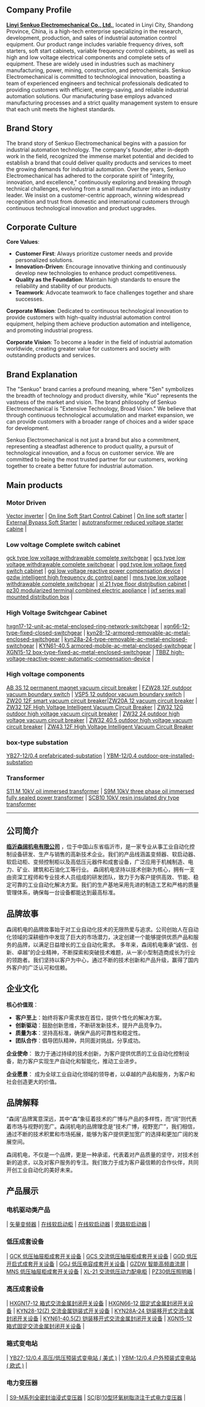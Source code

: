 

## Company Profile

[**Linyi Senkuo Electromechanical Co., Ltd.**](https://www.lyskjd.com), located in Linyi City, Shandong Province, China, is a high-tech enterprise specializing in the research, development, production, and sales of industrial automation control equipment. Our product range includes variable frequency drives, soft starters, soft start cabinets, variable frequency control cabinets, as well as high and low voltage electrical components and complete sets of equipment. These are widely used in industries such as machinery manufacturing, power, mining, construction, and petrochemicals.
Senkuo Electromechanical is committed to technological innovation, boasting a team of experienced engineers and technical professionals dedicated to providing customers with efficient, energy-saving, and reliable industrial automation solutions. Our manufacturing base employs advanced manufacturing processes and a strict quality management system to ensure that each unit meets the highest standards.

## Brand Story

The brand story of Senkuo Electromechanical begins with a passion for industrial automation technology. The company's founder, after in-depth work in the field, recognized the immense market potential and decided to establish a brand that could deliver quality products and services to meet the growing demands for industrial automation.
Over the years, Senkuo Electromechanical has adhered to the corporate spirit of "integrity, innovation, and excellence," continuously exploring and breaking through technical challenges, evolving from a small manufacturer into an industry leader. We insist on a customer-centric approach, winning widespread recognition and trust from domestic and international customers through continuous technological innovation and product upgrades.

## Corporate Culture

**Core Values**:
- **Customer First**: Always prioritize customer needs and provide personalized solutions.
- **Innovation-Driven**: Encourage innovative thinking and continuously develop new technologies to enhance product competitiveness.
- **Quality as the Foundation**: Maintain high standards to ensure the reliability and stability of our products.
- **Teamwork**: Advocate teamwork to face challenges together and share successes.

**Corporate Mission**:
Dedicated to continuous technological innovation to provide customers with high-quality industrial automation control equipment, helping them achieve production automation and intelligence, and promoting industrial progress.

**Corporate Vision**:
To become a leader in the field of industrial automation worldwide, creating greater value for customers and society with outstanding products and services.

## Brand Explanation

The "Senkuo" brand carries a profound meaning, where "Sen" symbolizes the breadth of technology and product diversity, while "Kuo" represents the vastness of the market and vision. The brand philosophy of Senkuo Electromechanical is "Extensive Technology, Broad Vision." We believe that through continuous technological accumulation and market expansion, we can provide customers with a broader range of choices and a wider space for development.

Senkuo Electromechanical is not just a brand but also a commitment, representing a steadfast adherence to product quality, a pursuit of technological innovation, and a focus on customer service. We are committed to being the most trusted partner for our customers, working together to create a better future for industrial automation.

## Main products
### Motor Driven

[Vector inverter](https://www.lyskjd.com/en/products/motor-driven/vfd/) | [On line Soft Start Control Cabinet](https://www.lyskjd.com/en/products/motor-driven/on-line-soft-start-control-cabinet/) | [On line soft starter](https://www.lyskjd.com/en/products/motor-driven/soft-starter/) | [External Bypass Soft Starter](https://www.lyskjd.com/en/products/motor-driven/external-bypass-soft-starter/) | [autotransformer reduced voltage starter cabine](https://www.lyskjd.com/en/products/motor-driven/autotransformer-reduced-voltage-starter-cabinet/) | 



### Low voltage Complete switch cabinet

[gck type low voltage withdrawable complete switchgear](https://www.lyskjd.com/en/products/low-voltage-complete-switch-cabinet/gck-type-low-voltage-withdrawable-complete-switchgear/) | [gcs type low voltage withdrawable complete switchgear](https://www.lyskjd.com/en/products/low-voltage-complete-switch-cabinet/gcs-type-low-voltage-withdrawable-complete-switchgear/) | [ggd type low voltage fixed switch cabinet](https://www.lyskjd.com/en/products/low-voltage-complete-switch-cabinet/ggd-type-low-voltage-fixed-switch-cabinet/) | 
[ggj low voltage reactive power compensation device](https://www.lyskjd.com/en/products/low-voltage-complete-switch-cabinet/ggj-low-voltage-reactive-power-compensation-device/) | [gzdw intelligent high frequency dc control panel](https://www.lyskjd.com/en/products/low-voltage-complete-switch-cabinet/gzdw-intelligent-high-frequency-dc-control-panel/) | 
[mns type low voltage withdrawable complete switchgear](https://www.lyskjd.com/en/products/low-voltage-complete-switch-cabinet/mns-type-low-voltage-withdrawable-complete-switchgear/) | [xl 21 type floor distribution cabinet](https://www.lyskjd.com/en/products/low-voltage-complete-switch-cabinet/xl-21-type-floor-distribution-cabinet/) | [pz30 modularized terminal combined electric appliance](https://www.lyskjd.com/en/products/low-voltage-complete-switch-cabinet/pz30-modularized-terminal-combined-electric-appliance/) | [jxf series wall mounted distribution box](https://www.lyskjd.com/en/products/low-voltage-complete-switch-cabinet/jxf-series-wall-mounted-distribution-box/) | 


### High Voltage Switchgear Cabinet
[hxgn17-12-unit-ac-metal-enclosed-ring-network-switchgear](https://www.lyskjd.com/en/products/high-voltage-switchgear-cabinet/hxgn17-12-unit-ac-metal-enclosed-ring-network-switchgear/) | [xgn66-12-type-fixed-closed-switchgear](https://www.lyskjd.com/en/products/high-voltage-switchgear-cabinet/xgn66-12-type-fixed-closed-switchgear/) | [kyn28-12-armored-removable-ac-metal-enclosed-switchgear](https://www.lyskjd.com/en/products/high-voltage-switchgear-cabinet/kyn28-12-armored-removable-ac-metal-enclosed-switchgear/) | [kyn28a-24-type-removable-ac-metal-enclosed-switchgear](https://www.lyskjd.com/en/products/high-voltage-switchgear-cabinet/kyn28a-24-type-removable-ac-metal-enclosed-switchgear/) | [KYN61-40.5 armored-mobile-ac-metal-enclosed-switchgear](https://www.lyskjd.com/en/products/high-voltage-switchgear-cabinet/kyn61-40.5-armored-mobile-ac-metal-enclosed-switchgear/) | [XGN15-12 box-type-fixed-ac-metal-enclosed-switchgear](https://www.lyskjd.com/en/products/high-voltage-switchgear-cabinet/hxgn15-12-box-type-fixed-ac-metal-enclosed-switchgear/) | [TBBZ high-voltage-reactive-power-automatic-compensation-device](https://www.lyskjd.com/en/products/high-voltage-switchgear-cabinet/tbb-10-high-voltage-reactive-power-automatic-compensation-device/) |
### High voltage components
[AB 3S 12 permanent magnet vacuum circuit breaker](https://www.lyskjd.com/en/products/high-voltage-components/ab-3s-12-permanent-magnet-vacuum-circuit-breaker/) | [FZW28 12F outdoor vacuum boundary switch](https://www.lyskjd.com/en/products/high-voltage-components/fzw28-12f-outdoor-vacuum-boundary-switch/) | [VSP5 12 outdoor vacuum boundary switch](https://www.lyskjd.com/en/products/high-voltage-components/vsp5-12-outdoor-vacuum-boundary-switch/) | [ZW20 12F smart vacuum circuit breaker](https://www.lyskjd.com/en/products/high-voltage-components/zw20-12f-smart-vacuum-circuit-breaker/)|[ZW20A 12 vacuum circuit breaker](https://www.lyskjd.com/en/products/high-voltage-components/zw20a-12-vacuum-circuit-breaker/) | [ZW32 12F High Voltage Intelligent Vacuum Circuit Breaker](https://www.lyskjd.com/en/products/high-voltage-components/zw32-12f-high-voltage-intelligent-vacuum-circuit-breaker/) | [ZW32 12G outdoor high voltage vacuum circuit breaker](https://www.lyskjd.com/en/products/high-voltage-components/zw32-12g-outdoor-high-voltage-vacuum-circuit-breaker/) | [ZW32 24 outdoor high voltage vacuum circuit breaker](https://www.lyskjd.com/en/products/high-voltage-components/zw32-24-outdoor-high-voltage-vacuum-circuit-breaker/) | [ZW32 40.5 outdoor high voltage vacuum circuit breaker](https://www.lyskjd.com/en/products/high-voltage-components/zw32-40.5-outdoor-high-voltage-vacuum-circuit-breaker/) | [ZW43 12F High Voltage Intelligent Vacuum Circuit Breaker](https://www.lyskjd.com/en/products/high-voltage-components/zw43-12f-high-voltage-intelligent-vacuum-circuit-breaker-zw43-12/)


### box-type substation
[YB27-12/0.4 prefabricated-substation](https://www.lyskjd.com/en/products/substation/yb27-prefabricated-substation/) | [YBM-12/0.4 outdoor-pre-installed-substation](https://www.lyskjd.com/en/products/substation/ybm-12-outdoor-pre-installed-substation/)


### Transformer

[S11 M 10kV oil immersed transformer](https://www.lyskjd.com/en/products/transformer/s11-m-10kv-oil-immersed-transformer/) | [S9M 10kV three phase oil immersed fully sealed power transformer](https://www.lyskjd.com/en/products/transformer/s9-m-10kv-three-phase-oil-immersed-fully-sealed-power-transformer/) | [SCB10 10kV resin insulated dry type transformer](https://www.lyskjd.com/en/products/transformer/scb10-10kv-resin-insulated-dry-type-transformer/)

----

## 公司简介

[**临沂森阔机电有限公司**](https://www.lyskjd.com) ，位于中国山东省临沂市，是一家专业从事工业自动化控制设备研发、生产与销售的高新技术企业。我们的产品线涵盖变频器、软启动器、软启动柜、变频控制柜以及高低压元器件和成套设备，广泛应用于机械制造、电力、矿业、建筑和石油化工等行业。
森阔机电坚持以技术创新为核心，拥有一支由资深工程师和专业技术人员组成的研发团队，致力于为客户提供高效、节能、稳定可靠的工业自动化解决方案。我们的生产基地采用先进的制造工艺和严格的质量管理体系，确保每一台设备都能达到最高标准。

## 品牌故事

森阔机电的品牌故事始于对工业自动化技术的无限热爱与追求。公司创始人在自动化领域的深耕细作中发现了巨大的市场潜力，决定创建一个能够提供优质产品和服务的品牌，以满足日益增长的工业自动化需求。
多年来，森阔机电秉承“诚信、创新、卓越”的企业精神，不断探索和突破技术难题，从一家小型制造商成长为行业的领跑者。我们坚持以客户为中心，通过不断的技术创新和产品升级，赢得了国内外客户的广泛认可和信赖。

## 企业文化

**核心价值观**：
- **客户至上**：始终将客户需求放在首位，提供个性化的解决方案。
- **创新驱动**：鼓励创新思维，不断研发新技术，提升产品竞争力。
- **质量为本**：坚持高标准，确保产品的可靠性和稳定性。
- **团队合作**：倡导团队精神，共同面对挑战，分享成功。

**企业使命**：
致力于通过持续的技术创新，为客户提供优质的工业自动化控制设备，助力客户实现生产自动化和智能化，推动工业进步。

**企业愿景**：
成为全球工业自动化领域的领导者，以卓越的产品和服务，为客户和社会创造更大的价值。

## 品牌解释

“森阔”品牌寓意深远，其中“森”象征着技术的广博与产品的多样性，而“阔”则代表着市场与视野的宽广。森阔机电的品牌理念是“技术广博，视野宽广”，我们相信，通过不断的技术积累和市场拓展，能够为客户提供更加宽广的选择和更加广阔的发展空间。

森阔机电，不仅是一个品牌，更是一种承诺，代表着对产品质量的坚守，对技术创新的追求，以及对客户服务的专注。我们致力于成为客户最信赖的合作伙伴，共同开创工业自动化的美好未来。

## 产品展示

### 电机驱动类产品

| [矢量变频器](https://www.lyskjd.com/products/motor-driven/vfd/)   |    [在线软启动柜](https://www.lyskjd.com/products/motor-driven/on-line-soft-start-control-cabinet/)    | [在线软启动器](https://www.lyskjd.com/products/motor-driven/soft-starter/)   |    [旁路软启动器](/products/motor-driven/external-bypass-soft-starter/)    | 


### 低压成套设备


| [GCK 低压抽屉柜成套开关设备](https://www.lyskjd.com/products/low-voltage-complete-switch-cabinet/gck-type-low-voltage-withdrawable-complete-switchgear/)   |    [GCS 交流低压抽屉柜成套开关设备](https://www.lyskjd.com/products/low-voltage-complete-switch-cabinet/gcs-type-low-voltage-withdrawable-complete-switchgear/)    | [GGD 低压开启式成套开关设备](https://www.lyskjd.com/products/low-voltage-complete-switch-cabinet/ggd-type-low-voltage-fixed-switch-cabinet/)   |    [GGJ 低压电容成套开关设备](https://www.lyskjd.com/products/low-voltage-complete-switch-cabinet/ggj-low-voltage-reactive-power-compensation-device/)  | [GZDW 智能高频直流屏](https://www.lyskjd.com/products/low-voltage-complete-switch-cabinet/gzdw-intelligent-high-frequency-dc-control-panel/)   |    [MNS 低压抽屉柜成套开关设备](https://www.lyskjd.com/products/low-voltage-complete-switch-cabinet/mns-type-low-voltage-withdrawable-complete-switchgear/)   | [XL-21 交流低压动力配电柜](https://www.lyskjd.com/products/low-voltage-complete-switch-cabinet/xl-21-type-floor-distribution-cabinet/)   |    [PZ30低压照明箱](https://www.lyskjd.com/products/low-voltage-complete-switch-cabinet/pz30-modularized-terminal-combined-electric-appliance/)    | 


### 高压成套设备

| [HXGN17-12 箱式交流金属封闭开关设备](https://www.lyskjd.com/products/high-voltage-switchgear-cabinet/hxgn17-12-unit-ac-metal-enclosed-ring-network-switchgear/)   |    [HXGN66-12 固定式金属封闭开关设备](https://www.lyskjd.com/products/high-voltage-switchgear-cabinet/xgn66-12-type-fixed-closed-switchgear/)  | [KYN28-12(Z) 交流金属铠装式开关设备](https://www.lyskjd.com/products/high-voltage-switchgear-cabinet/kyn28-12-armored-removable-ac-metal-enclosed-switchgear/)   |    [KYN28A-24 铠装移开式交流金属封闭开关设备](https://www.lyskjd.com/products/high-voltage-switchgear-cabinet/kyn28a-24-type-removable-ac-metal-enclosed-switchgear/)   | [KYN61-40.5(Z) 铠装移开式交流金属封闭开关设备](https://www.lyskjd.com/products/high-voltage-switchgear-cabinet/kyn61-40.5-armored-mobile-ac-metal-enclosed-switchgear/)   |    [XGN15-12 箱式固定交流金属封闭开关设备](https://www.lyskjd.com/products/high-voltage-switchgear-cabinet/hxgn15-12-box-type-fixed-ac-metal-enclosed-switchgear/)    | 


### 箱式变电站


| [YB27-12/0.4 高压/低压预装式变电站 ( 美式 )](https://www.lyskjd.com/products/substation/yb27-prefabricated-substation/)   |    [YBM-12/0.4 户外预装式变电站 ( 欧式 )](https://www.lyskjd.com/products/substation/ybm-12-outdoor-pre-installed-substation/)    | 

### 电力变压器


| [S9-M系列全密封油浸式变压器](https://www.lyskjd.com/products/transformer/s9-m-10kv-three-phase-oil-immersed-fully-sealed-power-transformer/)   |    [SC(B)10型环氧树脂浇注干式电力变压器](https://www.lyskjd.com/products/transformer/scb10-10kv-resin-insulated-dry-type-transformer/)    | 
